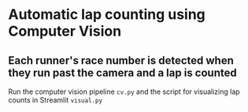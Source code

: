 # Automatic lap counting using Computer Vision
## Each runner's race number is detected when they run past the camera and a lap is counted

Run the computer vision pipeline
```cv.py```
and the script for visualizing lap counts in Streamlit
```visual.py```
